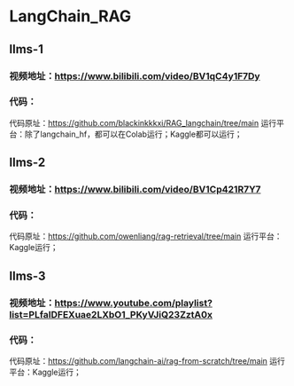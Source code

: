 # LangChain_RAG
## llms-1
### 视频地址：https://www.bilibili.com/video/BV1qC4y1F7Dy
### 代码：
代码原址：https://github.com/blackinkkkxi/RAG_langchain/tree/main
运行平台：除了langchain_hf，都可以在Colab运行；Kaggle都可以运行；
## llms-2
### 视频地址：https://www.bilibili.com/video/BV1Cp421R7Y7
### 代码：
代码原址：https://github.com/owenliang/rag-retrieval/tree/main
运行平台：Kaggle运行；
## llms-3
### 视频地址：https://www.youtube.com/playlist?list=PLfaIDFEXuae2LXbO1_PKyVJiQ23ZztA0x
### 代码：
代码原址：https://github.com/langchain-ai/rag-from-scratch/tree/main
运行平台：Kaggle运行；

